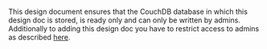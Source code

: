 This design document ensures that the CouchDB database in which this design doc is stored, is ready only and can only be written by admins. Additionally to adding this design doc you have to restrict access to admins as described [here](http://blog.lizconlan.com/sandbox/securing-couchdb.html).
